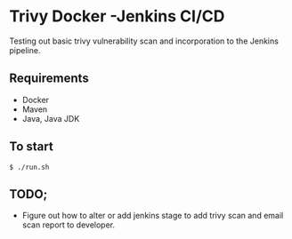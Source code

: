 # Trivy Docker -Jenkins CI/CD

Testing out basic trivy vulnerability scan and incorporation to the Jenkins pipeline.

## Requirements

- Docker
- Maven
- Java, Java JDK

## To start

```
$ ./run.sh
```

## TODO;

- Figure out how to alter or add jenkins stage to add trivy scan and email scan report to developer.

